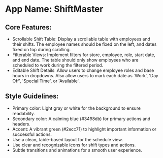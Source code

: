 # **App Name**: ShiftMaster

## Core Features:

- Scrollable Shift Table: Display a scrollable table with employees and their shifts. The employee names should be fixed on the left, and dates fixed on top during scrolling.
- Filterable Views: Implement filters for store, employee, role, start date, and end date.  The table should only show employees who are scheduled to work during the filtered period.
- Editable Shift Details: Allow users to change employee roles and base hours in dropdowns. Also allow users to mark each date as 'Work', 'Day Off', 'Special Time', or 'Available'.

## Style Guidelines:

- Primary color: Light gray or white for the background to ensure readability.
- Secondary color: A calming blue (#3498db) for primary actions and headers.
- Accent: A vibrant green (#2ecc71) to highlight important information or successful actions.
- Use a clean, table-based layout for the schedule view.
- Use clear and recognizable icons for shift types and actions.
- Subtle transitions and animations for a smooth user experience.
